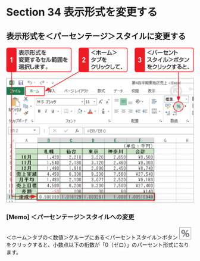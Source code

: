 # Section 34 表示形式を変更する

## 表示形式を＜パーセンテージ＞スタイルに変更する

![](001.png)

### [Memo] ＜パーセンテージ＞スタイルへの変更

＜ホーム＞タブの＜数値＞グループにある＜パーセントスタイル＞ボタン ![](icon_per.png) をクリックすると、小数点以下の桁数が「0（ゼロ）」のパーセント形式になります。
